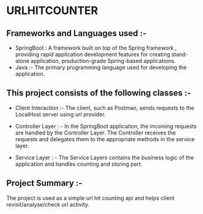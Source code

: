 # URLHITCOUNTER

## Frameworks and Languages used :-

- SpringBoot : A framework built on top of the Spring framework , providing rapid application development features for creating stand-alone application, production-grade Spring-based applications.
- Java :-
  The primary programming language used for developing the application.

## This project consists of the following classes :-

- Client Interaction :- The client, such as Postman, sends requests to the LocalHost server using url provider.

- Controller Layer : - In the SpringBoot application, the incoming requests are handled by the Controller Layer. The Controller receives the requests and delegates them to the appropriate methods in the service layer.

- Service Layer : - The Service Layers contains the business logic of the application and handles counting and storing part.

## Project Summary :-

The project is used as a simple url hit counting api and helps client revisit/analyse/check url activity.
